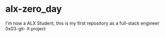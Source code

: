 # alx-zero_day
I'm now a ALX Student, this is my first repository as a full-stack engineer
0x03-git- It project
